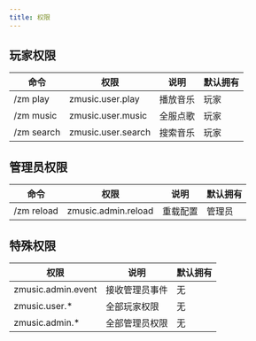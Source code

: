 ```yaml
---
title: 权限
---
```


## 玩家权限

| 命令       | 权限               | 说明     | 默认拥有 |
| ---------- | ------------------ | -------- | -------- |
| /zm play   | zmusic.user.play   | 播放音乐 | 玩家     |
| /zm music  | zmusic.user.music  | 全服点歌 | 玩家     |
| /zm search | zmusic.user.search | 搜索音乐 | 玩家     |

## 管理员权限

| 命令       | 权限                | 说明     | 默认拥有 |
| ---------- | ------------------- | -------- | -------- |
| /zm reload | zmusic.admin.reload | 重载配置 | 管理员   |

## 特殊权限

| 权限               | 说明           | 默认拥有 |
| ------------------ | -------------- | -------- |
| zmusic.admin.event | 接收管理员事件 | 无       |
| zmusic.user.*      | 全部玩家权限   | 无       |
| zmusic.admin.*     | 全部管理员权限 | 无       |